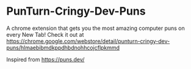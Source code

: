 # PunTurn-Cringy-Dev-Puns
A chrome extension that gets you the most amazing computer puns on every New Tab!
Check it out at https://chrome.google.com/webstore/detail/punturn-cringy-dev-puns/hlmaebibmdkppdhbdnohhcojcflpkmmd

Inspired from https://puns.dev/

